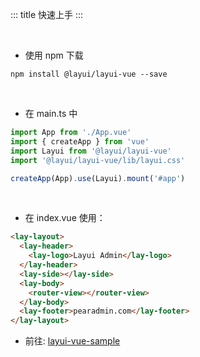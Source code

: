::: title 快速上手
:::

<br>

- 使用 npm 下载

```
npm install @layui/layui-vue --save
```

<br>

- 在 main.ts 中

```js
import App from './App.vue'
import { createApp } from 'vue'
import Layui from '@layui/layui-vue'
import '@layui/layui-vue/lib/layui.css'

createApp(App).use(Layui).mount('#app')
```

<br>

- 在 index.vue 使用：

```html
<lay-layout>
  <lay-header>
    <lay-logo>Layui Admin</lay-logo>
  </lay-header>
  <lay-side></lay-side>
  <lay-body>
    <router-view></router-view>
  </lay-body>
  <lay-footer>pearadmin.com</lay-footer>
</lay-layout>
```

- 前往: [layui-vue-sample](https://gitee.com/layui-vue/layui-vue-sample)
